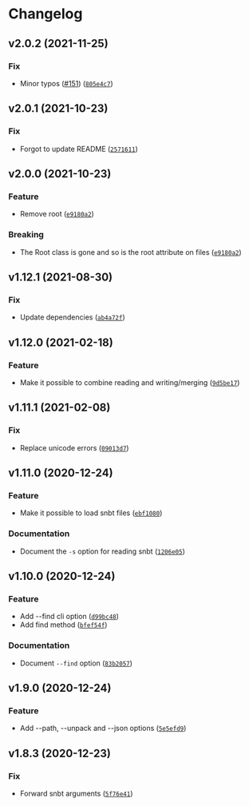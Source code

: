 # Changelog

<!--next-version-placeholder-->

## v2.0.2 (2021-11-25)
### Fix
* Minor typos ([#151](https://github.com/vberlier/nbtlib/issues/151)) ([`805e4c7`](https://github.com/vberlier/nbtlib/commit/805e4c711b0a5411b495e870403e18eee7960305))

## v2.0.1 (2021-10-23)
### Fix
* Forgot to update README ([`2571611`](https://github.com/vberlier/nbtlib/commit/257161189f78081701dacc3007c271d19c9392c4))

## v2.0.0 (2021-10-23)
### Feature
* Remove root ([`e9180a2`](https://github.com/vberlier/nbtlib/commit/e9180a2e042cdfd28c5ab1ccadaa14d05793dbb0))

### Breaking
* The Root class is gone and so is the root attribute on files ([`e9180a2`](https://github.com/vberlier/nbtlib/commit/e9180a2e042cdfd28c5ab1ccadaa14d05793dbb0))

## v1.12.1 (2021-08-30)
### Fix
* Update dependencies ([`ab4a72f`](https://github.com/vberlier/nbtlib/commit/ab4a72f2030a0d29b634535ae8628c538058de6b))

## v1.12.0 (2021-02-18)
### Feature
* Make it possible to combine reading and writing/merging ([`9d5be17`](https://github.com/vberlier/nbtlib/commit/9d5be173a0b594a4077eddfe53709b78c6a67637))

## v1.11.1 (2021-02-08)
### Fix
* Replace unicode errors ([`09013d7`](https://github.com/vberlier/nbtlib/commit/09013d7b7baff68fb4f2b91bef82bceeb71e06d1))

## v1.11.0 (2020-12-24)
### Feature
* Make it possible to load snbt files ([`ebf1080`](https://github.com/vberlier/nbtlib/commit/ebf10809eebaf19185868868b98c463c3845540d))

### Documentation
* Document the `-s` option for reading snbt ([`1206e05`](https://github.com/vberlier/nbtlib/commit/1206e05229cb48b46ed7427432f5e55155b0b0fd))

## v1.10.0 (2020-12-24)
### Feature
* Add --find cli option ([`d99bc48`](https://github.com/vberlier/nbtlib/commit/d99bc48354899f0e1edfdc600859dc6e4eb79351))
* Add find method ([`bfef54f`](https://github.com/vberlier/nbtlib/commit/bfef54fdbad7517bb2c3ed2f186c1e1af8cf1f0a))

### Documentation
* Document `--find` option ([`83b2057`](https://github.com/vberlier/nbtlib/commit/83b20576430285278beb0307ef3685a9c99af544))

## v1.9.0 (2020-12-24)
### Feature
* Add --path, --unpack and --json options ([`5e5efd9`](https://github.com/vberlier/nbtlib/commit/5e5efd92f7b0d0a66c600d013812c773301525c1))

## v1.8.3 (2020-12-23)
### Fix
* Forward snbt arguments ([`5f76e41`](https://github.com/vberlier/nbtlib/commit/5f76e41a7ad3407a11a206c74d293efc734720d6))
